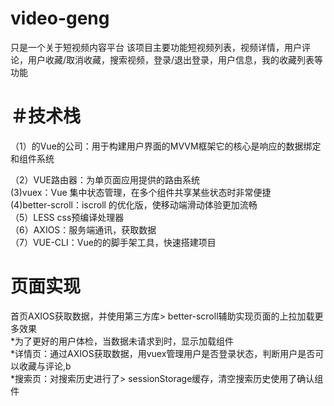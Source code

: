 # video-geng
只是一个关于短视频内容平台
该项目主要功能短视频列表，视频详情，用户评论，用户收藏/取消收藏，搜索视频，登录/退出登录，用户信息，我的收藏列表等功能

＃技术栈
====
（1）的Vue的公司：用于构建用户界面的MVVM框架它的核心是响应的数据绑定和组件系统<br>

（2）VUE路由器：为单页面应用提供的路由系统<br>
 (3)vuex：Vue 集中状态管理，在多个组件共享某些状态时非常便捷<br>
 (4)better-scroll：iscroll 的优化版，使移动端滑动体验更加流畅<br>
（5）LESS css预编译处理器<br>
（6）AXIOS：服务端通讯，获取数据<br>
（7）VUE-CLI：Vue的的脚手架工具，快速搭建项目<BR>

页面实现
====
首页AXIOS获取数据，并使用第三方库> better-scroll辅助实现页面的上拉加载更多效果<br>
*为了更好的用户体检，当数据未请求到时，显示加载组件<br>
*详情页：通过AXIOS获取数据，用vuex管理用户是否登录状态，判断用户是否可以收藏与评论,b<br>
*搜索页：对搜索历史进行了> sessionStorage缓存，清空搜索历史使用了确认组件<br>
